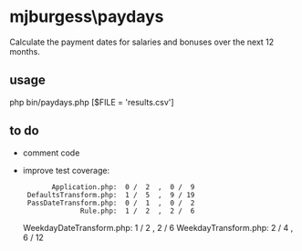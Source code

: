 # mjburgess\paydays

Calculate the payment dates for salaries and bonuses over the next 12 months.

## usage

php bin/paydays.php [$FILE = 'results.csv']

## to do

* comment code
* improve test coverage:

             Application.php:  0 /  2  ,  0 /  9
       DefaultsTransform.php:  1 /  5  ,  9 / 19
       PassDateTransform.php:  0 /  1  ,  0 /  2
                    Rule.php:  1 /  2  ,  2 /  6
    WeekdayDateTransform.php:  1 /  2  ,  2 /  6
        WeekdayTransform.php:  2 /  4  ,  6 / 12